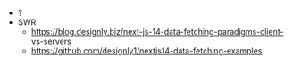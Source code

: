 - ?
- SWR
    - https://blog.designly.biz/next-js-14-data-fetching-paradigms-client-vs-servers
    - https://github.com/designly1/nextjs14-data-fetching-examples